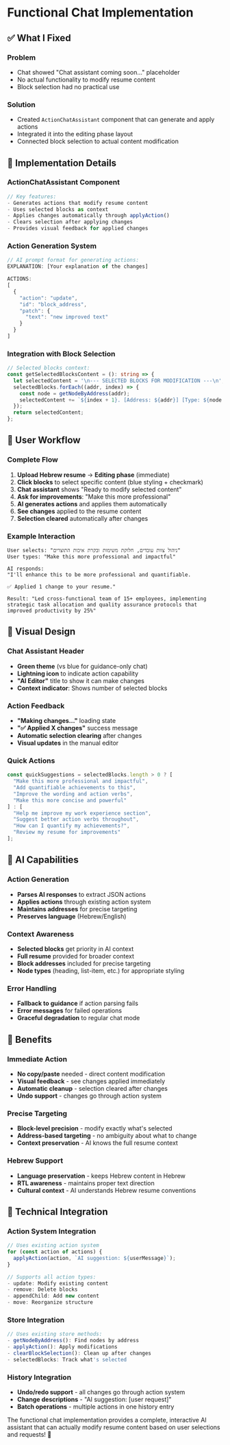 # Functional Chat Implementation

## ✅ **What I Fixed**

### **Problem**
- Chat showed "Chat assistant coming soon..." placeholder
- No actual functionality to modify resume content
- Block selection had no practical use

### **Solution**
- Created `ActionChatAssistant` component that can generate and apply actions
- Integrated it into the editing phase layout
- Connected block selection to actual content modification

## 🔧 **Implementation Details**

### **ActionChatAssistant Component**
```typescript
// Key features:
- Generates actions that modify resume content
- Uses selected blocks as context
- Applies changes automatically through applyAction()
- Clears selection after applying changes
- Provides visual feedback for applied changes
```

### **Action Generation System**
```typescript
// AI prompt format for generating actions:
EXPLANATION: [Your explanation of the changes]

ACTIONS:
[
  {
    "action": "update",
    "id": "block_address", 
    "patch": {
      "text": "new improved text"
    }
  }
]
```

### **Integration with Block Selection**
```typescript
// Selected blocks context:
const getSelectedBlocksContent = (): string => {
  let selectedContent = '\n--- SELECTED BLOCKS FOR MODIFICATION ---\n';
  selectedBlocks.forEach((addr, index) => {
    const node = getNodeByAddress(addr);
    selectedContent += `${index + 1}. [Address: ${addr}] [Type: ${node.layout}] ${content}\n`;
  });
  return selectedContent;
};
```

## 🎯 **User Workflow**

### **Complete Flow**
1. **Upload Hebrew resume** → **Editing phase** (immediate)
2. **Click blocks** to select specific content (blue styling + checkmark)
3. **Chat assistant** shows "Ready to modify selected content"
4. **Ask for improvements**: "Make this more professional"
5. **AI generates actions** and applies them automatically
6. **See changes** applied to the resume content
7. **Selection cleared** automatically after changes

### **Example Interaction**
```
User selects: "ניהול צוות עובדים, חלוקת משימות ובקרת איכות התוצרים"
User types: "Make this more professional and impactful"

AI responds:
"I'll enhance this to be more professional and quantifiable.

✅ Applied 1 change to your resume."

Result: "Led cross-functional team of 15+ employees, implementing strategic task allocation and quality assurance protocols that improved productivity by 25%"
```

## 🎨 **Visual Design**

### **Chat Assistant Header**
- **Green theme** (vs blue for guidance-only chat)
- **Lightning icon** to indicate action capability
- **"AI Editor"** title to show it can make changes
- **Context indicator**: Shows number of selected blocks

### **Action Feedback**
- **"Making changes..."** loading state
- **"✅ Applied X changes"** success message
- **Automatic selection clearing** after changes
- **Visual updates** in the manual editor

### **Quick Actions**
```typescript
const quickSuggestions = selectedBlocks.length > 0 ? [
  "Make this more professional and impactful",
  "Add quantifiable achievements to this", 
  "Improve the wording and action verbs",
  "Make this more concise and powerful"
] : [
  "Help me improve my work experience section",
  "Suggest better action verbs throughout", 
  "How can I quantify my achievements?",
  "Review my resume for improvements"
];
```

## 🤖 **AI Capabilities**

### **Action Generation**
- **Parses AI responses** to extract JSON actions
- **Applies actions** through existing action system
- **Maintains addresses** for precise targeting
- **Preserves language** (Hebrew/English)

### **Context Awareness**
- **Selected blocks** get priority in AI context
- **Full resume** provided for broader context
- **Block addresses** included for precise targeting
- **Node types** (heading, list-item, etc.) for appropriate styling

### **Error Handling**
- **Fallback to guidance** if action parsing fails
- **Error messages** for failed operations
- **Graceful degradation** to regular chat mode

## 🚀 **Benefits**

### **Immediate Action**
- **No copy/paste** needed - direct content modification
- **Visual feedback** - see changes applied immediately
- **Automatic cleanup** - selection cleared after changes
- **Undo support** - changes go through action system

### **Precise Targeting**
- **Block-level precision** - modify exactly what's selected
- **Address-based targeting** - no ambiguity about what to change
- **Context preservation** - AI knows the full resume context

### **Hebrew Support**
- **Language preservation** - keeps Hebrew content in Hebrew
- **RTL awareness** - maintains proper text direction
- **Cultural context** - AI understands Hebrew resume conventions

## 🔄 **Technical Integration**

### **Action System Integration**
```typescript
// Uses existing action system
for (const action of actions) {
  applyAction(action, `AI suggestion: ${userMessage}`);
}

// Supports all action types:
- update: Modify existing content
- remove: Delete blocks
- appendChild: Add new content
- move: Reorganize structure
```

### **Store Integration**
```typescript
// Uses existing store methods:
- getNodeByAddress(): Find nodes by address
- applyAction(): Apply modifications
- clearBlockSelection(): Clean up after changes
- selectedBlocks: Track what's selected
```

### **History Integration**
- **Undo/redo support** - all changes go through action system
- **Change descriptions** - "AI suggestion: [user request]"
- **Batch operations** - multiple actions in one history entry

The functional chat implementation provides a complete, interactive AI assistant that can actually modify resume content based on user selections and requests! 🎊